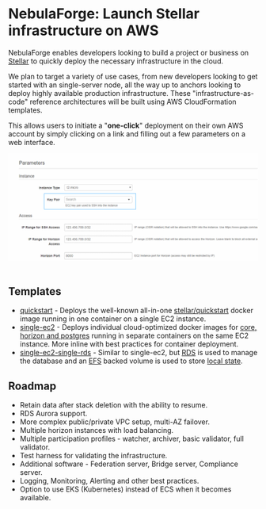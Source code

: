 # NebulaForge: Launch Stellar infrastructure on AWS

NebulaForge enables developers looking to build a project or business on [Stellar](https://www.stellar.org/) to quickly 
deploy the necessary infrastructure in the cloud.

We plan to target a variety of use cases, from new developers looking to get started with an single-server node, 
all the way up to anchors looking to deploy highly available production infrastructure.  These "infrastructure-as-code" 
reference architectures will be built using AWS CloudFormation templates. 

This allows users to initiate a "**one-click**" deployment on their own AWS account by simply clicking on a link and 
filling out a few  parameters on a web interface. 

![specify template parameters](quickstart/images/specify-details.png)
<br />
<br />

## Templates
- [quickstart](quickstart) - Deploys the well-known all-in-one [stellar/quickstart](https://github.com/stellar/docker-stellar-core-horizon) docker image running in one container on a single EC2 instance. 
- [single-ec2](single-ec2) - Deploys individual cloud-optimized docker images for [core, horizon and postgres](docker-images) running in separate containers on the same EC2 instance. More inline with best practices for container deployment.
- [single-ec2-single-rds](single-ec2-single-rds) - Similar to single-ec2, but [RDS](https://aws.amazon.com/rds/postgresql/) is used to manage the database and an [EFS](https://aws.amazon.com/efs/) backed volume is used to store [local state](https://www.stellar.org/developers/stellar-core/software/admin.html#database-and-local-state). 

## Roadmap
- Retain data after stack deletion with the ability to resume.
- RDS Aurora support.
- More complex public/private VPC setup, multi-AZ failover.
- Multiple horizon instances with load balancing.
- Multiple participation profiles - watcher, archiver, basic validator, full validator.
- Test harness for validating the infrastructure.
- Additional software - Federation server, Bridge server, Compliance server.
- Logging, Monitoring, Alerting and other best practices.
- Option to use EKS (Kubernetes) instead of ECS when it becomes available.